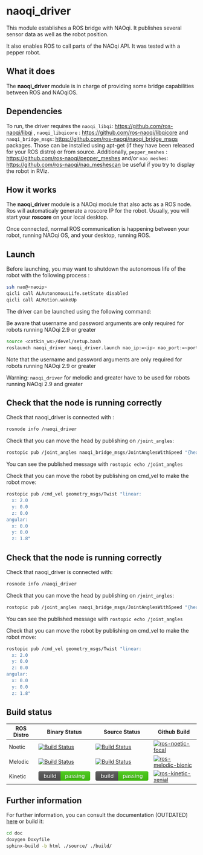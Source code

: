 # naoqi_driver

This module establishes a ROS bridge with NAOqi. It publishes several sensor data as well as the robot position.

It also enables ROS to call parts of the NAOqi API.
It was tested with a pepper robot.

## What it does

The __naoqi_driver__ module is in charge of providing some
bridge capabilities between ROS and NAOqiOS.

## Dependencies

To run, the driver requires the `naoqi_libqi`: https://github.com/ros-naoqi/libqi , `naoqi_libqicore` : https://github.com/ros-naoqi/libqicore and `naoqi_bridge_msgs`: https://github.com/ros-naoqi/naoqi_bridge_msgs packages. Those can be installed using apt-get (if they have been released for your ROS distro) or from source. Additionally, `pepper_meshes` : https://github.com/ros-naoqi/pepper_meshes and/or `nao_meshes`: https://github.com/ros-naoqi/nao_meshescan be useful if you try to display the robot in RViz.

## How it works

The __naoqi_driver__ module is a NAOqi module that also acts
as a ROS node. Ros will automaticaly generate a roscore IP for the robot.
Usually, you will start your __roscore__ on your local desktop.

Once connected, normal ROS communication is happening between
your robot, running NAOqi OS, and your desktop, running ROS.

## Launch
Before launching, you may want to shutdown the autonomous life of the robot with the following process :
```sh
ssh nao@<naoip>
qicli call ALAutonomousLife.setState disabled 
qicli call ALMotion.wakeUp
```



The driver can be launched using the following command:

Be aware that username and password arguments are only required for robots running NAOqi 2.9 or greater

```sh
source <catkin_ws>/devel/setup.bash
roslaunch naoqi_driver naoqi_driver.launch nao_ip:=<ip> nao_port:=<port> roscore_ip := <ip> network_interface:=<interface> username:=<name> password:=<passwd>
```

Note that the username and password arguments are only required for robots running NAOqi 2.9 or greater

Warning: `naoqi_driver` for melodic and greater have to be used for robots running NAOqi 2.9 and greater

## Check that the node is running correctly

Check that naoqi_driver is connected with :

```sh
rosnode info /naoqi_driver
```

Check that you can move the head by publishing on `/joint_angles`:

```sh
rostopic pub /joint_angles naoqi_bridge_msgs/JointAnglesWithSpeed "{header: {seq: 0, stamp: now, frame_id: ''}, joint_names: ['HeadYaw', 'HeadPitch'], joint_angles: [0.5,0.1], speed: 0.1, relative: 0}"
```

You can see the published message with `rostopic echo /joint_angles`

Check that you can move the robot by publishing on cmd_vel to make the robot move:

```sh
rostopic pub /cmd_vel geometry_msgs/Twist "linear:
  x: 2.0
  y: 0.0
  z: 0.0
angular:
  x: 0.0
  y: 0.0
  z: 1.8"
```

## Check that the node is running correctly

Check that naoqi_driver is connected with:

```sh
rosnode info /naoqi_driver
```

Check that you can move the head by publishing on `/joint_angles`:

```sh
rostopic pub /joint_angles naoqi_bridge_msgs/JointAnglesWithSpeed "{header: {seq: 0, stamp: now, frame_id: ''}, joint_names: ['HeadYaw', 'HeadPitch'], joint_angles: [0.5,-0.1], speed: 0.1, relative: 0}"
```

You can see the published message with `rostopic echo /joint_angles`

Check that you can move the robot by publishing on cmd_vel to make the robot move:

```sh
rostopic pub /cmd_vel geometry_msgs/Twist "linear:
  x: 2.0
  y: 0.0
  z: 0.0
angular:
  x: 0.0
  y: 0.0
  z: 1.8"
```


## Build status

ROS Distro| Binary Status | Source Status | Github Build |
|-------------------|-------------------|-------------------|-------------------|
Noetic | [![Build Status](https://build.ros.org/job/Nbin_uf64__naoqi_driver__ubuntu_focal_amd64__binary/badge/icon)](https://build.ros.org/job/Nbin_uf64__naoqi_driver__ubuntu_focal_amd64__binary/) | [![Build Status](https://build.ros.org/job/Nsrc_uF__naoqi_driver__ubuntu_focal__source/badge/icon)](https://build.ros.org/job/Nsrc_uF__naoqi_driver__ubuntu_focal__source/) | [![ros-noetic-focal](https://github.com/ros-naoqi/naoqi_driver/actions/workflows/noetic_focal.yml/badge.svg)](https://github.com/ros-naoqi/naoqi_driver/actions/workflows/noetic_focal.yml)
Melodic | [![Build Status](https://build.ros.org/job/Mbin_ub64__naoqi_driver__ubuntu_bionic_amd64__binary/badge/icon)](https://build.ros.org/job/Mbin_ub64__naoqi_driver__ubuntu_bionic_amd64__binary/) | [![Build Status](https://build.ros.org/job/Msrc_uB__naoqi_driver__ubuntu_bionic__source/badge/icon)](https://build.ros.org/job/Msrc_uB__naoqi_driver__ubuntu_bionic__source/) | [![ros-melodic-bionic](https://github.com/ros-naoqi/naoqi_driver/actions/workflows/melodic_bionic.yml/badge.svg)](https://github.com/ros-naoqi/naoqi_driver/actions/workflows/melodic_bionic.yml)
Kinetic | ![passing](https://raw.githubusercontent.com/jenkinsci/embeddable-build-status-plugin/7c7eedc7617851f07a1f09629c33fee11cff50ab/src/doc/flat_unconfigured.svg) | ![passing](https://raw.githubusercontent.com/jenkinsci/embeddable-build-status-plugin/7c7eedc7617851f07a1f09629c33fee11cff50ab/src/doc/flat_unconfigured.svg) | [![ros-kinetic-xenial](https://github.com/ros-naoqi/naoqi_driver/actions/workflows/kinetic_xenial.yml/badge.svg)](https://github.com/ros-naoqi/naoqi_driver/actions/workflows/kinetic_xenial.yml) |

## Further information

For further information, you can consult the documentation (OUTDATED) [here](http://ros-naoqi.github.io/naoqi_driver/) or build it:

```sh
cd doc
doxygen Doxyfile
sphinx-build -b html ./source/ ./build/
```



